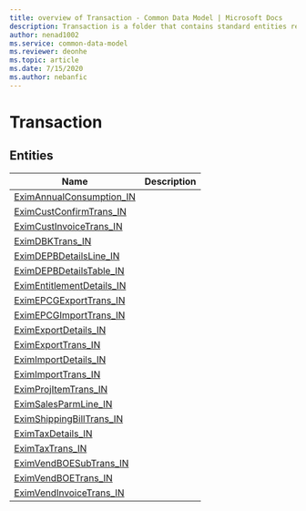 ```yaml
---
title: overview of Transaction - Common Data Model | Microsoft Docs
description: Transaction is a folder that contains standard entities related to the Common Data Model.
author: nenad1002
ms.service: common-data-model
ms.reviewer: deonhe
ms.topic: article
ms.date: 7/15/2020
ms.author: nebanfic
---
```


# Transaction


## Entities

|Name|Description|
|---|---|
|[EximAnnualConsumption_IN](EximAnnualConsumption_IN.md)||
|[EximCustConfirmTrans_IN](EximCustConfirmTrans_IN.md)||
|[EximCustInvoiceTrans_IN](EximCustInvoiceTrans_IN.md)||
|[EximDBKTrans_IN](EximDBKTrans_IN.md)||
|[EximDEPBDetailsLine_IN](EximDEPBDetailsLine_IN.md)||
|[EximDEPBDetailsTable_IN](EximDEPBDetailsTable_IN.md)||
|[EximEntitlementDetails_IN](EximEntitlementDetails_IN.md)||
|[EximEPCGExportTrans_IN](EximEPCGExportTrans_IN.md)||
|[EximEPCGImportTrans_IN](EximEPCGImportTrans_IN.md)||
|[EximExportDetails_IN](EximExportDetails_IN.md)||
|[EximExportTrans_IN](EximExportTrans_IN.md)||
|[EximImportDetails_IN](EximImportDetails_IN.md)||
|[EximImportTrans_IN](EximImportTrans_IN.md)||
|[EximProjItemTrans_IN](EximProjItemTrans_IN.md)||
|[EximSalesParmLine_IN](EximSalesParmLine_IN.md)||
|[EximShippingBillTrans_IN](EximShippingBillTrans_IN.md)||
|[EximTaxDetails_IN](EximTaxDetails_IN.md)||
|[EximTaxTrans_IN](EximTaxTrans_IN.md)||
|[EximVendBOESubTrans_IN](EximVendBOESubTrans_IN.md)||
|[EximVendBOETrans_IN](EximVendBOETrans_IN.md)||
|[EximVendInvoiceTrans_IN](EximVendInvoiceTrans_IN.md)||
